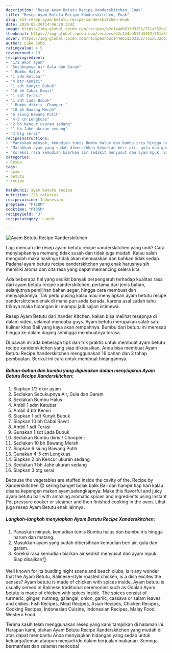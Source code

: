 ```yaml
---
description: "Resep Ayam Betutu Recipe Xanderskitchen, Enak"
title: "Resep Ayam Betutu Recipe Xanderskitchen, Enak"
slug: 614-resep-ayam-betutu-recipe-xanderskitchen-enak
date: 2020-05-26T14:46:28.334Z
image: https://img-global.cpcdn.com/recipes/b2c144eb513d3152/751x532cq70/ayam-betutu-recipe-xanderskitchen-foto-resep-utama.jpg
thumbnail: https://img-global.cpcdn.com/recipes/b2c144eb513d3152/751x532cq70/ayam-betutu-recipe-xanderskitchen-foto-resep-utama.jpg
cover: https://img-global.cpcdn.com/recipes/b2c144eb513d3152/751x532cq70/ayam-betutu-recipe-xanderskitchen-foto-resep-utama.jpg
author: Luke Cobb
ratingvalue: 4.5
reviewcount: 13
recipeingredient:
- "1/2 ekor ayam"
- "Secukupnya Air Gula dan Garam"
- " Bumbu Halus "
- "1 sdm Ketubar"
- "4 btr Kemiri"
- "1 sdt Kunyit Bubuk"
- "10 bh Cabai Rawit"
- "1 sdt Terasi"
- "1 sdt Lada Bubuk"
- " Bumbu diiris  Chooper "
- "10 bh Bawang Merah"
- "6 siung Bawang Putih"
- "4-5 cm Lengkuas"
- "2 bh Kencur ukuran sedang"
- "1 bh Jahe ukuran sedang"
- "3 btg serai"
recipeinstructions:
- "Panaskan minyak, kemudian tumis Bumbu halus dan bumbu iris hingga harum dan matang."
- "Masukkan ayam yang sudah dibersihkan kemudian beri air, gula dan garam."
- "Koreksi rasa kemudian biarkan air sedikit menyusut dan ayam mpuk. Siap disajikan👌"
categories:
- Resep
tags:
- ayam
- betutu
- recipe

katakunci: ayam betutu recipe 
nutrition: 226 calories
recipecuisine: Indonesian
preptime: "PT10M"
cooktime: "PT35M"
recipeyield: "3"
recipecategory: Lunch

---
```



![Ayam Betutu Recipe Xanderskitchen](https://img-global.cpcdn.com/recipes/b2c144eb513d3152/751x532cq70/ayam-betutu-recipe-xanderskitchen-foto-resep-utama.jpg)

Lagi mencari ide resep ayam betutu recipe xanderskitchen yang unik? Cara menyiapkannya memang tidak susah dan tidak juga mudah. Kalau salah mengolah maka hasilnya tidak akan memuaskan dan bahkan tidak sedap. Padahal ayam betutu recipe xanderskitchen yang enak harusnya sih memiliki aroma dan cita rasa yang dapat memancing selera kita.

Ada beberapa hal yang sedikit banyak berpengaruh terhadap kualitas rasa dari ayam betutu recipe xanderskitchen, pertama dari jenis bahan, selanjutnya pemilihan bahan segar, hingga cara membuat dan menyajikannya. Tak perlu pusing kalau mau menyiapkan ayam betutu recipe xanderskitchen enak di mana pun anda berada, karena asal sudah tahu triknya maka hidangan ini mampu jadi sajian istimewa.

Resep Ayam Betutu dari Xander Kitchen, kalian bisa melihat resepnya di dalam video, selamat mencoba guys. Ayam betutu merupakan salah satu kuliner khas Bali yang kaya akan rempahnya. Bumbu dari betutu ini meresap hingga ke dalam daging sehingga membuatnya terasa.


Di bawah ini ada beberapa tips dan trik praktis untuk membuat ayam betutu recipe xanderskitchen yang siap dikreasikan. Anda bisa membuat Ayam Betutu Recipe Xanderskitchen menggunakan 16 bahan dan 3 tahap pembuatan. Berikut ini cara untuk membuat hidangannya.

<!--inarticleads1-->

##### Bahan-bahan dan bumbu yang digunakan dalam menyiapkan Ayam Betutu Recipe Xanderskitchen:

1. Siapkan 1/2 ekor ayam
1. Sediakan Secukupnya Air, Gula dan Garam
1. Sediakan  Bumbu Halus :
1. Ambil 1 sdm Ketubar
1. Ambil 4 btr Kemiri
1. Siapkan 1 sdt Kunyit Bubuk
1. Siapkan 10 bh Cabai Rawit
1. Ambil 1 sdt Terasi
1. Gunakan 1 sdt Lada Bubuk
1. Sediakan  Bumbu diiris / Chooper :
1. Sediakan 10 bh Bawang Merah
1. Siapkan 6 siung Bawang Putih
1. Gunakan 4-5 cm Lengkuas
1. Siapkan 2 bh Kencur ukuran sedang
1. Sediakan 1 bh Jahe ukuran sedang
1. Siapkan 3 btg serai


Because the vegetables are stuffed inside the cavity of the. Recipe by Xanderskitchen 😊 sering banget bolak balik Bali dan hampir tiap hari kalau disana kepengen makan ayam.selengkapnya. Make this flavorful and juicy ayam betutu bali with amazing aromatic spices and ingredients using Instant Pot pressure cooker or steamer and then finished cooking in the oven. Lihat juga resep Ayam Betutu enak lainnya. 

<!--inarticleads2-->

##### Langkah-langkah menyiapkan Ayam Betutu Recipe Xanderskitchen:

1. Panaskan minyak, kemudian tumis Bumbu halus dan bumbu iris hingga harum dan matang.
1. Masukkan ayam yang sudah dibersihkan kemudian beri air, gula dan garam.
1. Koreksi rasa kemudian biarkan air sedikit menyusut dan ayam mpuk. Siap disajikan👌


Well known for its bustling night scene and beach clubs, is it any wonder that the Ayam Betutu, Balinese-style roasted chicken, is a dish excites the senses? Ayam betutu is made of chicken with spices inside. Ayam betutu is usually served in Balinese traditional ceremonies such as Odalan Ayam betutu is made of chicken with spices inside. The spices consist of turmeric, ginger, nutmeg, galangal, onion, garlic, cassava or salam leaves and chilies. Fish Recipes, Meat Recipes, Asian Recipes, Chicken Recipes, Cooking Recipes, Indonesian Cuisine, Indonesian Recipes, Malay Food, Western Food. 

Terima kasih telah menggunakan resep yang kami tampilkan di halaman ini. Harapan kami, olahan Ayam Betutu Recipe Xanderskitchen yang mudah di atas dapat membantu Anda menyiapkan hidangan yang sedap untuk keluarga/teman ataupun menjadi ide dalam berjualan makanan. Semoga bermanfaat dan selamat mencoba!
